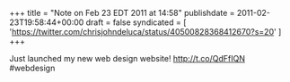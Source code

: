 +++
title = "Note on Feb 23 EDT 2011 at 14:58"
publishdate = 2011-02-23T19:58:44+00:00
draft = false
syndicated = [ 'https://twitter.com/chrisjohndeluca/status/40500828368412670?s=20' ]
+++

Just launched my new web design website! http://t.co/QdFfIQN #webdesign
